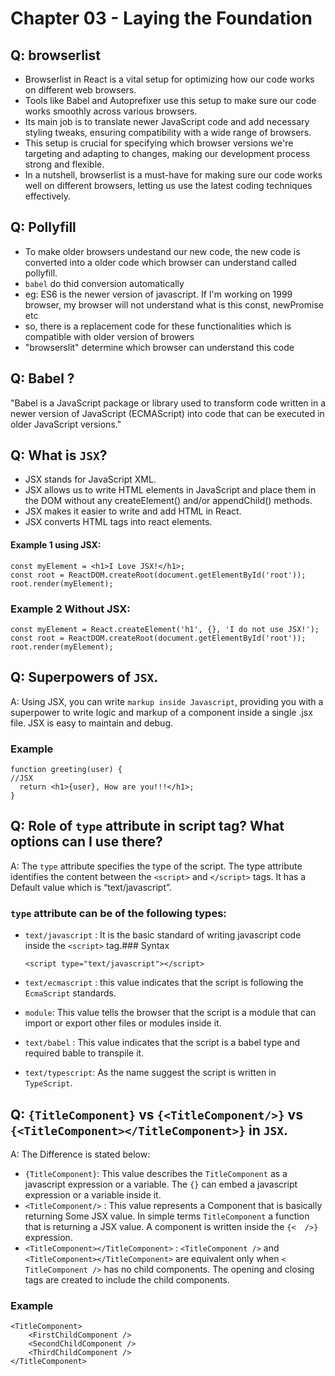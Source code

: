 # Chapter 03 - Laying the Foundation

## Q: browserlist

- Browserlist in React is a vital setup for optimizing how our code works on different web browsers.
- Tools like Babel and Autoprefixer use this setup to make sure our code works smoothly across various browsers.
- Its main job is to translate newer JavaScript code and add necessary styling tweaks, ensuring compatibility with a wide range of browsers.
- This setup is crucial for specifying which browser versions we're targeting and adapting to changes, making our development process strong and flexible.
- In a nutshell, browserlist is a must-have for making sure our code works well on different browsers, letting us use the latest coding techniques effectively.

## Q: Pollyfill

* To make older browsers undestand our new code, the new code is converted into a older code which browser can understand called pollyfill.
* `babel` do thid conversion automatically
* eg: ES6 is the newer version of javascript. If I'm working on 1999 browser, my browser will not understand what is this const, newPromise etc
* so, there is a replacement code for these functionalities which is compatible with older version of browers
* "browserslit" determine which browser can understand this code

## Q: Babel ?

"Babel is a JavaScript package or library used to transform code written in a newer version of JavaScript (ECMAScript) into code that can be executed in older JavaScript versions."

## Q: What is `JSX`?

* JSX stands for JavaScript XML.
* JSX allows us to write HTML elements in JavaScript and place them in the DOM without any createElement() and/or appendChild() methods.
* JSX makes it easier to write and add HTML in React.
* JSX converts HTML tags into react elements.

#### Example 1 using JSX:

```
const myElement = <h1>I Love JSX!</h1>;
const root = ReactDOM.createRoot(document.getElementById('root'));
root.render(myElement);
```

### Example 2 Without JSX:

```
const myElement = React.createElement('h1', {}, 'I do not use JSX!');
const root = ReactDOM.createRoot(document.getElementById('root'));
root.render(myElement);
```

## Q: Superpowers of `JSX`.

A: Using JSX, you can write `markup inside Javascript`, providing you with a superpower to write logic and markup of a component inside a single .jsx file. JSX is easy to maintain and debug.

### Example

```
function greeting(user) {
//JSX
  return <h1>{user}, How are you!!!</h1>;
}
```

## Q: Role of `type` attribute in script tag? What options can I use there?

A: The `type` attribute specifies the type of the script. The type attribute identifies the content between the `<script>` and `</script>` tags. It has a Default value which is “text/javascript”.

### `type` attribute can be of the following types:

- `text/javascript` : It is the basic standard of writing javascript code inside the `<script>` tag.### Syntax

  ```
  <script type="text/javascript"></script>
  ```
- `text/ecmascript` : this value indicates that the script is following the `EcmaScript` standards.
- `module`: This value tells the browser that the script is a module that can import or export other files or modules inside it.
- `text/babel` : This value indicates that the script is a babel type and required bable to transpile it.
- `text/typescript`: As the name suggest the script is written in `TypeScript`.

## Q: `{TitleComponent}` vs `{<TitleComponent/>}` vs `{<TitleComponent></TitleComponent>}` in `JSX`.

A: The Difference is stated below:

- `{TitleComponent}`: This value describes the `TitleComponent` as a javascript expression or a variable.
  The `{}` can embed a javascript expression or a variable inside it.
- `<TitleComponent/>` : This value represents a Component that is basically returning Some JSX value. In simple terms `TitleComponent` a function that is returning a JSX value.
  A component is written inside the `{<  />}` expression.
- `<TitleComponent></TitleComponent>` :  `<TitleComponent />` and `<TitleComponent></TitleComponent>` are equivalent only when `< TitleComponent />` has no child components. The opening and closing tags are created to include the child components.

### Example

```
<TitleComponent>
    <FirstChildComponent />
    <SecondChildComponent />
    <ThirdChildComponent />
</TitleComponent>
```
